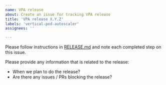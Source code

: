 ```yaml
---
name: VPA release
about: Create an issue for tracking VPA release
title: 'VPA release X.Y.Z'
labels: 'vertical-pod-autoscaler'
assignees: ''

---
```


Please follow instructions in
[RELEASE.md](https://github.com/nholuongut/autoscaler/blob/master/vertical-pod-autoscaler/RELEASE.md) and note each
completed step on this issue.

Please provide any information that is related to the release:

- When we plan to do the release?
- Are there any issues / PRs blocking the release?